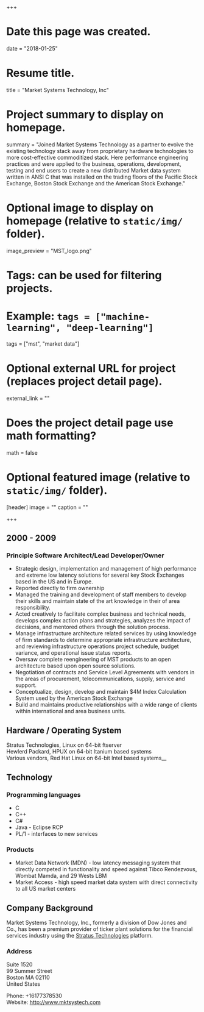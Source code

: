 +++
# Date this page was created.
date = "2018-01-25"

# Resume title.
title = "Market Systems Technology, Inc"

# Project summary to display on homepage.
summary = "Joined Market Systems Technology as a partner to evolve the existing technology stack away from proprietary hardware technologies to more cost-effective commoditized stack. Here performance engineering practices and were applied to the business, operations, development, testing and end users to create a new distributed Market data system written in ANSI C that was installed on the trading floors of the Pacific Stock Exchange, Boston Stock Exchange and the American Stock Exchange."


# Optional image to display on homepage (relative to `static/img/` folder).
image_preview = "MST_logo.png"

# Tags: can be used for filtering projects.
# Example: `tags = ["machine-learning", "deep-learning"]`
tags = ["mst", "market data"]

# Optional external URL for project (replaces project detail page).
external_link = ""

# Does the project detail page use math formatting?
math = false

# Optional featured image (relative to `static/img/` folder).
[header]
image = ""
caption = ""

+++


## 2000 - 2009
### Principle Software Architect/Lead Developer/Owner
* Strategic design, implementation and management of high performance and extreme low latency solutions for several key Stock Exchanges based in the US and in Europe.
* Reported directly to firm ownership
* Managed the training and development of staff members to develop their skills and maintain state of the art knowledge in their of area responsibility.
* Acted creatively to facilitate complex business and technical needs, develops complex action plans and strategies, analyzes the impact of decisions, and mentored others through the solution process.
* Manage infrastructure architecture related services by using knowledge of firm standards to determine appropriate infrastructure architecture, and reviewing infrastructure operations project schedule, budget variance, and operational issue status reports.
* Oversaw complete reengineering of MST products to an open architecture based upon open source solutions.
* Negotiation of contracts and Service Level Agreements with vendors in the areas of procurement, telecommunications, supply, service and support.
* Conceptualize, design, develop and maintain $4M Index Calculation System used by the American Stock Exchange
* Build and maintains productive relationships with a wide range of clients within international and area business units.

## Hardware / Operating System
Stratus Technologies, Linux on 64-bit ftserver  
Hewlerd Packard, HPUX on 64-bit Itanium based systems  
Various vendors, Red Hat Linux on 64-bit Intel based systems__

## Technology
### Programming languages
* C
* C++
* C#
* Java - Eclipse RCP
* PL/1 - interfaces to new services

### Products
* Market Data Network (MDN) - low latency messaging system that directly competed in functionality and speed against Tibco Rendezvous, Wombat Mamda, and 29 Wests LBM
* Market Access - high speed market data system with direct connectivity to all US market centers

## Company Background
Market Systems Technology, Inc., formerly a division of Dow Jones and Co., has been a premium provider of ticker plant solutions for the financial services industry using the [Stratus Technologies](www.stratus.com) platform.

### Address
Suite 1520  
99 Summer Street  
Boston MA 02110  
United States  

Phone: +16177378530  
Website: http://www.mktsystech.com
